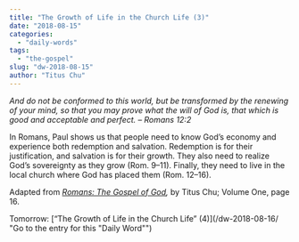 ```yaml
---
title: "The Growth of Life in the Church Life (3)"
date: "2018-08-15"
categories: 
  - "daily-words"
tags: 
  - "the-gospel"
slug: "dw-2018-08-15"
author: "Titus Chu"
---
```


_And do not be conformed to this world, but be transformed by the renewing of your mind, so that you may prove what the will of God is, that which is good and acceptable and perfect._ _– Romans 12:2_

In Romans, Paul shows us that people need to know God’s economy and experience both redemption and salvation. Redemption is for their justification, and salvation is for their growth. They also need to realize God’s sovereignty as they grow (Rom. 9–11). Finally, they need to live in the local church where God has placed them (Rom. 12–16).

Adapted from _[Romans: The Gospel of God](/book-romans/ "Go to the listing for this book"),_ by Titus Chu; Volume One, page 16.

Tomorrow: [“The Growth of Life in the Church Life” (4)](/dw-2018-08-16/ "Go to the entry for this "Daily Word"")
